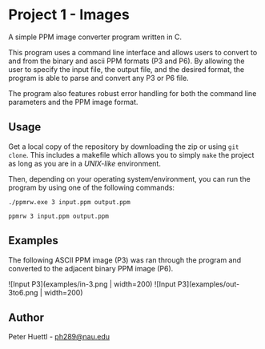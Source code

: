 # Project 1 - Images
A simple PPM image converter program written in C.

This program uses a command line interface and allows users to convert to and from the binary and ascii PPM formats (P3 and P6). By allowing the user to specify the input file, the output file, and the desired format, the program is able to parse and convert any P3 or P6 file.

The program also features robust error handling for both the command line parameters and the PPM image format.


## Usage
Get a local copy of the repository by downloading the zip or using `git clone`. This includes a makefile which allows you to simply `make` the project as long as you are in a *UNIX-like* environment.

Then, depending on your operating system/environment, you can run the program by using one of the following commands:

```
./ppmrw.exe 3 input.ppm output.ppm
```
```
ppmrw 3 input.ppm output.ppm
```

## Examples
The following ASCII PPM image (P3) was ran through the program and converted to the adjacent binary PPM image (P6).

![Input P3](examples/in-3.png | width=200)
![Input P3](examples/out-3to6.png | width=200)

## Author
Peter Huettl - [ph289@nau.edu](mailto:ph289@nau.edu)
